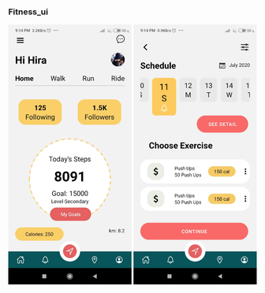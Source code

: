 ### Fitness_ui

<img src= "Screenshots/Screenshot_fitness.jpg" width="250px">
<img src= "Screenshots/Screenshot_fitness2.jpg" width="250px">
